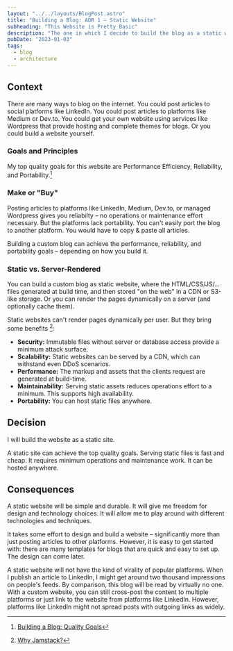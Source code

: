 ```yaml
---
layout: "../../layouts/BlogPost.astro"
title: "Building a Blog: ADR 1 – Static Website"
subheading: "This Website is Pretty Basic"
description: "The one in which I decide to build the blog as a static website."
pubDate: "2023-01-03"
tags:
  - blog
  - architecture
---
```


## Context

There are many ways to blog on the internet.
You could post articles to social platforms like LinkedIn.
You could post articles to platforms like Medium or Dev.to.
You could get your own website using services like Wordpress that provide hosting and complete themes for blogs.
Or you could build a website yourself.

### Goals and Principles

My top quality goals for this website are Performance Efficiency, Reliability, and Portability.[^1]

[^1]: [Building a Blog: Quality Goals](/blog/2023-01-02_quality_goals/)

### Make or "Buy"

Posting articles to platforms like LinkedIn, Medium, Dev.to, or managed Wordpress gives you reliabilty – no operations or maintenance effort necessary. But the platforms lack portability. You can't easily port the blog to another platform. You would have to copy & paste all articles.

Building a custom blog can achieve the performance, reliability, and portability goals – depending on how you build it.

### Static vs. Server-Rendered

You can build a custom blog as static website, where the HTML/CSS/JS/... files generated at build time, and then stored "on the web" in a CDN or S3-like storage. Or you can render the pages dynamically on a server (and optionally cache them).

Static websites can't render pages dynamically per user. But they bring some benefits [^2]:

+ **Security:** Immutable files without server or database access provide a minimum attack surface.
+ **Scalability:** Static websites can be served by a CDN, which can withstand even DDoS scenarios.
+ **Performance:** The markup and assets that the clients request are generated at build-time.
+ **Maintainability:** Serving static assets reduces operations effort to a minimum. This supports high availability.
+ **Portability:** You can host static files anywhere.

[^2]: [Why Jamstack?](https://jamstack.org/why-jamstack/)

## Decision

I will build the website as a static site.

A static site can achieve the top quality goals. Serving static files is fast and cheap. It requires minimum operations and maintenance work. It can be hosted anywhere.

## Consequences

A static website will be simple and durable. It will give me freedom for design and technology choices. It will allow me to play around with different technologies and techniques.

It takes some effort to design and build a website – significantly more than just posting articles to other platforms. However, it is easy to get started with: there are many templates for blogs that are quick and easy to set up. The design can come later.

A static website will not have the kind of virality of popular platforms.
When I publish an article to LinkedIn, I might get around two thousand impressions on people's feeds. By comparison, this blog will be read by virtually no one.
With a custom website, you can still cross-post the content to multiple platforms or just link to the website from platforms like LinkedIn. However, platforms like LinkedIn might not spread posts with outgoing links as widely.
